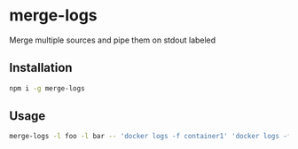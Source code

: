 # merge-logs

Merge multiple sources and pipe them on stdout labeled

## Installation

```sh
npm i -g merge-logs
```

## Usage

```sh
merge-logs -l foo -l bar -- 'docker logs -f container1' 'docker logs -f container2'
```
